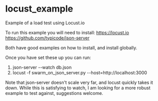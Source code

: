 # locust_example
Example of a load test using Locust.io

To run this example you will need to install:
https://locust.io
https://github.com/typicode/json-server

Both have good examples on how to install, and install globally.

Once you have set these up you can run:
1) json-server --watch db.json
2) locust -f swarm_on_json_server.py --host=http://localhost:3000

Note that json-server doesn't scale very far, and locust quickly takes it down.
While this is satisfying to watch, I am looking for a more robust example to test against, suggestions welcome.